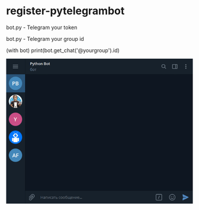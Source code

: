 # register-pytelegrambot
bot.py - Telegram your token

bot.py - Telegram your group id

(with bot)
print(bot.get_chat('@yourgroup').id)

![preview](preview.gif)
